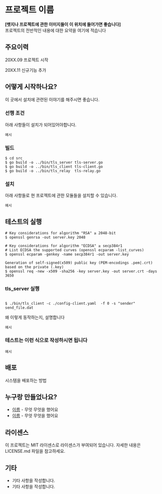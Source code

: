 # 프로젝트 이름

**[뱃지나 프로젝트에 관한 이미지들이 이 위치에 들어가면 좋습니다]**  
프로젝트의 전반적인 내용에 대한 요약을 여기에 적습니다

## 주요이력

20XX.09 프로젝트 시작

20XX.11 신규기능 추가

## 어떻게 시작하나요?

이 곳에서 설치에 관련된 이야기를 해주시면 좋습니다.

### 선행 조건

아래 사항들이 설치가 되어있어야합니다.

```
예시
```

### 빌드
~~~
$ cd src
$ go build -o ../bin/tls_server tls-server.go 
$ go build -o ../bin/tls_client tls-client.go
$ go build -o ../bin/tls_relay  tls-relay.go 
~~~

### 설치

아래 사항들로 현 프로젝트에 관한 모듈들을 설치할 수 있습니다.

```
예시
```

## 테스트의 실행

~~~
# Key considerations for algorithm "RSA" ≥ 2048-bit
$ openssl genrsa -out server.key 2048

# Key considerations for algorithm "ECDSA" ≥ secp384r1
# List ECDSA the supported curves (openssl ecparam -list_curves)
$ openssl ecparam -genkey -name secp384r1 -out server.key

Generation of self-signed(x509) public key (PEM-encodings .pem|.crt) based on the private (.key)
$ openssl req -new -x509 -sha256 -key server.key -out server.crt -days 3650
~~~

### tls_server 실행
~~~
~~~


~~~
$ ./bin/tls_client -c ./config-client.yaml  -f 0 -s "sender"  send_file.dat
~~~


왜 이렇게 동작하는지, 설명합니다

```
예시
```

### 테스트는 이런 식으로 작성하시면 됩니다

```
예시
```

## 배포

시스템을 배포하는 방법

## 누구랑 만들었나요?

* [이름](링크) - 무엇 무엇을 했어요
* [이름](링크) - 무엇 무엇을 했어요

## 라이센스

이 프로젝트는 MIT 라이센스로 라이센스가 부여되어 있습니다. 자세한 내용은 LICENSE.md 파일을 참고하세요.

## 기타

* 기타 사항을 작성합니다.
* 기타 사항을 작성합니다.
